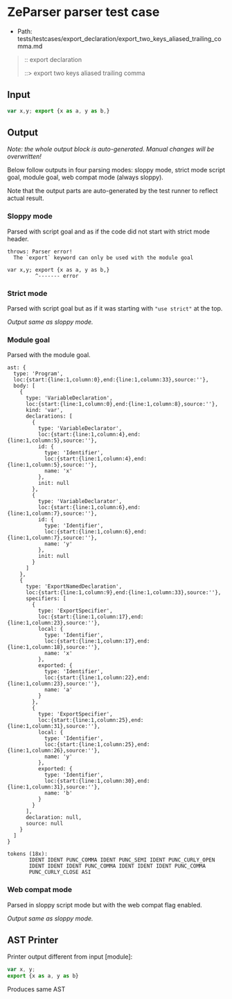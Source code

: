 # ZeParser parser test case

- Path: tests/testcases/export_declaration/export_two_keys_aliased_trailing_comma.md

> :: export declaration
>
> ::> export two keys aliased trailing comma

## Input

`````js
var x,y; export {x as a, y as b,}
`````

## Output

_Note: the whole output block is auto-generated. Manual changes will be overwritten!_

Below follow outputs in four parsing modes: sloppy mode, strict mode script goal, module goal, web compat mode (always sloppy).

Note that the output parts are auto-generated by the test runner to reflect actual result.

### Sloppy mode

Parsed with script goal and as if the code did not start with strict mode header.

`````
throws: Parser error!
  The `export` keyword can only be used with the module goal

var x,y; export {x as a, y as b,}
         ^------- error
`````

### Strict mode

Parsed with script goal but as if it was starting with `"use strict"` at the top.

_Output same as sloppy mode._

### Module goal

Parsed with the module goal.

`````
ast: {
  type: 'Program',
  loc:{start:{line:1,column:0},end:{line:1,column:33},source:''},
  body: [
    {
      type: 'VariableDeclaration',
      loc:{start:{line:1,column:0},end:{line:1,column:8},source:''},
      kind: 'var',
      declarations: [
        {
          type: 'VariableDeclarator',
          loc:{start:{line:1,column:4},end:{line:1,column:5},source:''},
          id: {
            type: 'Identifier',
            loc:{start:{line:1,column:4},end:{line:1,column:5},source:''},
            name: 'x'
          },
          init: null
        },
        {
          type: 'VariableDeclarator',
          loc:{start:{line:1,column:6},end:{line:1,column:7},source:''},
          id: {
            type: 'Identifier',
            loc:{start:{line:1,column:6},end:{line:1,column:7},source:''},
            name: 'y'
          },
          init: null
        }
      ]
    },
    {
      type: 'ExportNamedDeclaration',
      loc:{start:{line:1,column:9},end:{line:1,column:33},source:''},
      specifiers: [
        {
          type: 'ExportSpecifier',
          loc:{start:{line:1,column:17},end:{line:1,column:23},source:''},
          local: {
            type: 'Identifier',
            loc:{start:{line:1,column:17},end:{line:1,column:18},source:''},
            name: 'x'
          },
          exported: {
            type: 'Identifier',
            loc:{start:{line:1,column:22},end:{line:1,column:23},source:''},
            name: 'a'
          }
        },
        {
          type: 'ExportSpecifier',
          loc:{start:{line:1,column:25},end:{line:1,column:31},source:''},
          local: {
            type: 'Identifier',
            loc:{start:{line:1,column:25},end:{line:1,column:26},source:''},
            name: 'y'
          },
          exported: {
            type: 'Identifier',
            loc:{start:{line:1,column:30},end:{line:1,column:31},source:''},
            name: 'b'
          }
        }
      ],
      declaration: null,
      source: null
    }
  ]
}

tokens (18x):
       IDENT IDENT PUNC_COMMA IDENT PUNC_SEMI IDENT PUNC_CURLY_OPEN
       IDENT IDENT IDENT PUNC_COMMA IDENT IDENT IDENT PUNC_COMMA
       PUNC_CURLY_CLOSE ASI
`````


### Web compat mode

Parsed in sloppy script mode but with the web compat flag enabled.

_Output same as sloppy mode._

## AST Printer

Printer output different from input [module]:

````js
var x, y;
export {x as a, y as b}
````

Produces same AST
